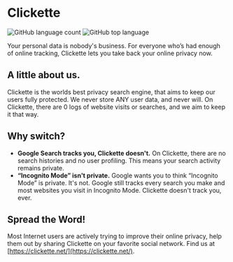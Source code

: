 # Clickette
![GitHub language count](https://img.shields.io/github/languages/count/clickette/main?style=for-the-badge) ![GitHub top language](https://img.shields.io/badge/TOP%20LANGUAGE-HTML-orange?style=for-the-badge)

Your personal data is nobody's business.
For everyone who’s had enough of online tracking, Clickette lets you take back your online privacy now.
## A little about us.
Clickette is the worlds best privacy search engine, that aims to keep our users fully protected.
We never store ANY user data, and never will. On Clickette, there are 0 logs of website visits or searches, and we aim to keep it that way.
## Why switch?
- **Google Search tracks you, Clickette doesn't.**
On Clickette, there are no search histories and no user profiling. This means your search activity remains private.
- **“Incognito Mode” isn't private.**
Google wants you to think “Incognito Mode” is private. It's not. Google still tracks every search you make and most websites you visit in Incognito Mode. Clickette doesn't track you, ever.
## Spread the Word!
Most Internet users are actively trying to improve their online privacy, help them out by sharing Clickette on your favorite social network.
Find us at [https://clickette.net/](https://clickette.net/).
